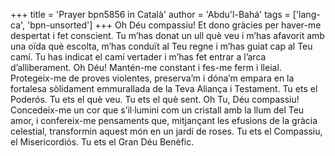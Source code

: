 +++
title = 'Prayer bpn5856 in Català'
author = 'Abdu'l-Bahá'
tags = ['lang-ca', 'bpn-unsorted']
+++
Oh Déu compassiu! Et dono gràcies per haver-me despertat i fet conscient. Tu m’has donat un ull què veu i m’has afavorit amb una oïda què escolta, m’has conduït al Teu regne i m’has guiat cap al Teu camí. Tu has indicat el camí vertader i m’has fet entrar a l’arca d’alliberament.
Oh Déu! Mantén-me constant i fes-me ferm i lleial. Protegeix-me de proves violentes, preserva’m i dóna’m empara en la fortalesa sòlidament emmurallada de la Teva Aliança i Testament. Tu ets el Poderós. Tu ets el què veu. Tu ets el què sent.
Oh Tu, Déu compassiu! Concedeix-me un cor que s’il·lumini com un cristall amb la llum del Teu amor, i confereix-me pensaments que, mitjançant les efusions de la gràcia celestial, transformin aquest món en un jardí de roses.
Tu ets el Compassiu, el Misericordiós. Tu ets el Gran Déu Benèfic.
